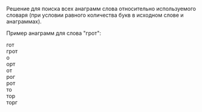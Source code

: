 Решение для поиска всех анаграмм слова относительно используемого словаря (при условии равного количества букв в исходном слове и анаграммах).

Пример анаграмм для слова "грот": 

гот </br>
грот </br>
о </br>
орт </br>
от </br>
рог </br>
рот </br>
то </br>
тор </br>
торг
